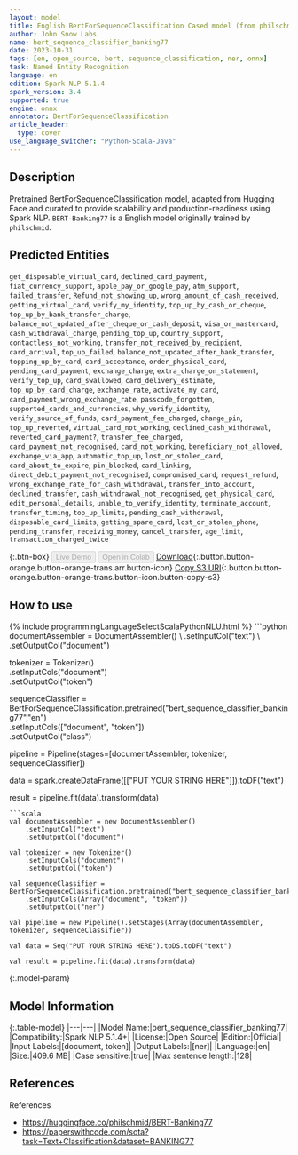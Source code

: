```yaml
---
layout: model
title: English BertForSequenceClassification Cased model (from philschmid)
author: John Snow Labs
name: bert_sequence_classifier_banking77
date: 2023-10-31
tags: [en, open_source, bert, sequence_classification, ner, onnx]
task: Named Entity Recognition
language: en
edition: Spark NLP 5.1.4
spark_version: 3.4
supported: true
engine: onnx
annotator: BertForSequenceClassification
article_header:
  type: cover
use_language_switcher: "Python-Scala-Java"
---
```


## Description

Pretrained BertForSequenceClassification model, adapted from Hugging Face and curated to provide scalability and production-readiness using Spark NLP. `BERT-Banking77` is a English model originally trained by `philschmid`.

## Predicted Entities

`get_disposable_virtual_card`, `declined_card_payment`, `fiat_currency_support`, `apple_pay_or_google_pay`, `atm_support`, `failed_transfer`, `Refund_not_showing_up`, `wrong_amount_of_cash_received`, `getting_virtual_card`, `verify_my_identity`, `top_up_by_cash_or_cheque`, `top_up_by_bank_transfer_charge`, `balance_not_updated_after_cheque_or_cash_deposit`, `visa_or_mastercard`, `cash_withdrawal_charge`, `pending_top_up`, `country_support`, `contactless_not_working`, `transfer_not_received_by_recipient`, `card_arrival`, `top_up_failed`, `balance_not_updated_after_bank_transfer`, `topping_up_by_card`, `card_acceptance`, `order_physical_card`, `pending_card_payment`, `exchange_charge`, `extra_charge_on_statement`, `verify_top_up`, `card_swallowed`, `card_delivery_estimate`, `top_up_by_card_charge`, `exchange_rate`, `activate_my_card`, `card_payment_wrong_exchange_rate`, `passcode_forgotten`, `supported_cards_and_currencies`, `why_verify_identity`, `verify_source_of_funds`, `card_payment_fee_charged`, `change_pin`, `top_up_reverted`, `virtual_card_not_working`, `declined_cash_withdrawal`, `reverted_card_payment?`, `transfer_fee_charged`, `card_payment_not_recognised`, `card_not_working`, `beneficiary_not_allowed`, `exchange_via_app`, `automatic_top_up`, `lost_or_stolen_card`, `card_about_to_expire`, `pin_blocked`, `card_linking`, `direct_debit_payment_not_recognised`, `compromised_card`, `request_refund`, `wrong_exchange_rate_for_cash_withdrawal`, `transfer_into_account`, `declined_transfer`, `cash_withdrawal_not_recognised`, `get_physical_card`, `edit_personal_details`, `unable_to_verify_identity`, `terminate_account`, `transfer_timing`, `top_up_limits`, `pending_cash_withdrawal`, `disposable_card_limits`, `getting_spare_card`, `lost_or_stolen_phone`, `pending_transfer`, `receiving_money`, `cancel_transfer`, `age_limit`, `transaction_charged_twice`

{:.btn-box}
<button class="button button-orange" disabled>Live Demo</button>
<button class="button button-orange" disabled>Open in Colab</button>
[Download](https://s3.amazonaws.com/auxdata.johnsnowlabs.com/public/models/bert_sequence_classifier_banking77_en_5.1.4_3.4_1698794067301.zip){:.button.button-orange.button-orange-trans.arr.button-icon}
[Copy S3 URI](s3://auxdata.johnsnowlabs.com/public/models/bert_sequence_classifier_banking77_en_5.1.4_3.4_1698794067301.zip){:.button.button-orange.button-orange-trans.button-icon.button-copy-s3}

## How to use



<div class="tabs-box" markdown="1">
{% include programmingLanguageSelectScalaPythonNLU.html %}
```python
documentAssembler = DocumentAssembler() \
    .setInputCol("text") \
    .setOutputCol("document")

tokenizer = Tokenizer() \
    .setInputCols("document") \
    .setOutputCol("token")

sequenceClassifier = BertForSequenceClassification.pretrained("bert_sequence_classifier_banking77","en") \
    .setInputCols(["document", "token"]) \
    .setOutputCol("class")

pipeline = Pipeline(stages=[documentAssembler, tokenizer, sequenceClassifier])

data = spark.createDataFrame([["PUT YOUR STRING HERE"]]).toDF("text")

result = pipeline.fit(data).transform(data)
```
```scala
val documentAssembler = new DocumentAssembler()
    .setInputCol("text")
    .setOutputCol("document")

val tokenizer = new Tokenizer()
    .setInputCols("document")
    .setOutputCol("token")

val sequenceClassifier = BertForSequenceClassification.pretrained("bert_sequence_classifier_banking77","en")
    .setInputCols(Array("document", "token"))
    .setOutputCol("ner")

val pipeline = new Pipeline().setStages(Array(documentAssembler, tokenizer, sequenceClassifier))

val data = Seq("PUT YOUR STRING HERE").toDS.toDF("text")

val result = pipeline.fit(data).transform(data)
```
</div>

{:.model-param}
## Model Information

{:.table-model}
|---|---|
|Model Name:|bert_sequence_classifier_banking77|
|Compatibility:|Spark NLP 5.1.4+|
|License:|Open Source|
|Edition:|Official|
|Input Labels:|[document, token]|
|Output Labels:|[ner]|
|Language:|en|
|Size:|409.6 MB|
|Case sensitive:|true|
|Max sentence length:|128|

## References

References

- https://huggingface.co/philschmid/BERT-Banking77
- https://paperswithcode.com/sota?task=Text+Classification&dataset=BANKING77